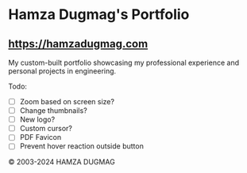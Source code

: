 # Hamza Dugmag's Portfolio
## https://hamzadugmag.com

My custom-built portfolio showcasing my professional experience and personal projects in engineering.

Todo:

- [ ] Zoom based on screen size?
- [ ] Change thumbnails?
- [ ] New logo?
- [ ] Custom cursor?
- [ ] PDF Favicon
- [ ] Prevent hover reaction outside button

© 2003-2024 HAMZA DUGMAG
